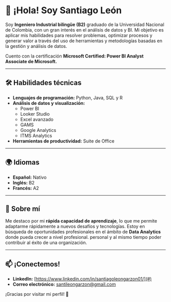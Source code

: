 # 👋 ¡Hola! Soy Santiago León  

Soy **Ingeniero Industrial bilingüe (B2)** graduado de la Universidad Nacional de Colombia, con un gran interés en el análisis de datos y BI. Mi objetivo es aplicar mis habilidades para resolver problemas, optimizar procesos y generar valor a través del uso de herramientas y metodologías basadas en la gestión y análisis de datos. 

Cuento con la certificación **Microsoft Certified: Power BI Analyst Associate de Microsoft.**

---

## 🛠️ Habilidades técnicas  
- **Lenguajes de programación:** Python, Java, SQL y R
- **Análisis de datos y visualización:**  
  - Power BI  
  - Looker Studio  
  - Excel avanzado
  - GAMS
  - Google Analytics
  - ITMS Analytics
- **Herramientas de productividad:** Suite de Office  

---

## 🌍 Idiomas  
- **Español:** Nativo  
- **Inglés:** B2
- **Francés:** A2

---

## 🚀 Sobre mí  
Me destaco por mi **rápida capacidad de aprendizaje**, lo que me permite adaptarme rápidamente a nuevos desafíos y tecnologías. Estoy en búsqueda de oportunidades profesionales en el ámbito de **Data Analytics** donde pueda crecer a nivel profesional. personal y al mismo tiempo poder contribuir al éxito de una organización.  

---

## 📫 ¡Conectemos!  
- **LinkedIn:** [https://www.linkedin.com/in/santiagoleongarzon01/](#)  
- **Correo electrónico:** [santileongarzon@gmail.com](#)   

¡Gracias por visitar mi perfil! 🌟  
